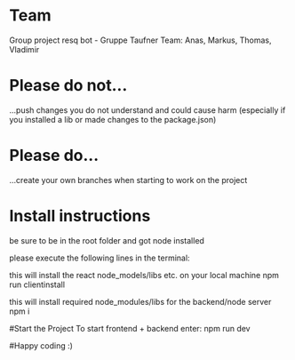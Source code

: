 # Team
Group project resq bot - Gruppe Taufner
Team: Anas, Markus, Thomas, Vladimir


# Please do not...
...push changes you do not understand and could cause harm (especially if you installed a lib or made changes to the package.json)

# Please do...
...create your own branches when starting to work on the project

# Install instructions
be sure to be in the root folder and got node installed


please execute the following lines in the terminal:

this will install the react node_models/libs etc. on your local machine
npm run clientinstall

this will install required node_modules/libs for the backend/node server
npm i

#Start the Project
To start frontend + backend enter:
npm run dev


#Happy coding :)




